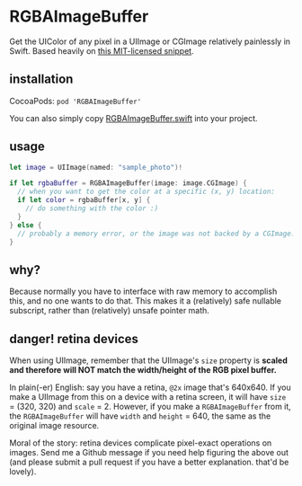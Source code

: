# RGBAImageBuffer

Get the UIColor of any pixel in a UIImage or CGImage relatively painlessly in Swift. Based heavily on [this MIT-licensed snippet](https://gist.github.com/PaulSolt/739132).

## installation

CocoaPods: `pod 'RGBAImageBuffer'`

You can also simply copy [RGBAImageBuffer.swift](../master/RGBAImageBuffer/RGBAImageBuffer.swift) into your project.

## usage

```swift
let image = UIImage(named: "sample_photo")!

if let rgbaBuffer = RGBAImageBuffer(image: image.CGImage) {
  // when you want to get the color at a specific (x, y) location:
  if let color = rgbaBuffer[x, y] {
    // do something with the color :)
  }
} else {
  // probably a memory error, or the image was not backed by a CGImage. handle error appropriately
}
```

## why?

Because normally you have to interface with raw memory to accomplish this, and no one wants to do that. This makes it a (relatively) safe nullable subscript, rather than (relatively) unsafe pointer math.

## danger! retina devices

When using UIImage, remember that the UIImage's `size` property is **scaled and therefore will NOT match the width/height of the RGB pixel buffer.**

In plain(-er) English: say you have a retina, `@2x` image that's 640x640. If you make a UIImage from this on a device with a retina screen, it will have `size` = (320, 320) and `scale` = 2. However, if you make a `RGBAImageBuffer` from it, the `RGBAImageBuffer` will have `width` and `height` = 640, the same as the original image resource.

Moral of the story: retina devices complicate pixel-exact operations on images. Send me a Github message if you need help figuring the above out (and please submit a pull request if you have a better explanation. that'd be lovely).
